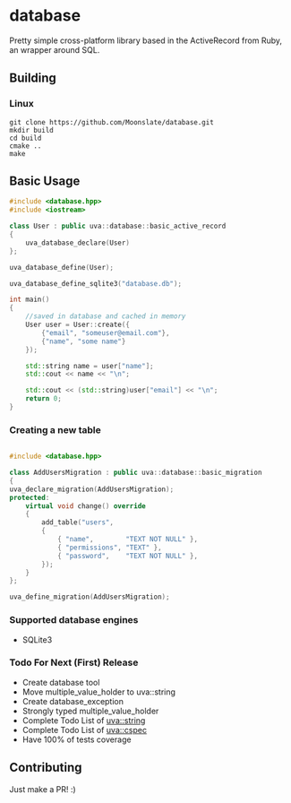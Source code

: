 # database

Pretty simple cross-platform library based in the ActiveRecord from Ruby, an wrapper around SQL.

## Building 

### Linux

```shell
git clone https://github.com/Moonslate/database.git
mkdir build
cd build
cmake ..
make
```

## Basic Usage

```cpp
#include <database.hpp>
#include <iostream>

class User : public uva::database::basic_active_record
{    
    uva_database_declare(User)
};

uva_database_define(User);

uva_database_define_sqlite3("database.db");

int main()
{
    //saved in database and cached in memory
    User user = User::create({
        {"email", "someuser@email.com"},
        {"name", "some name"}
    });    

    std::string name = user["name"];
    std::cout << name << "\n";

    std::cout << (std::string)user["email"] << "\n";
    return 0;
}
```

### Creating a new table

```cpp

#include <database.hpp>

class AddUsersMigration : public uva::database::basic_migration
{
uva_declare_migration(AddUsersMigration);
protected:
    virtual void change() override
    {
        add_table("users",
        {
            { "name",        "TEXT NOT NULL" },
            { "permissions", "TEXT" },
            { "password",    "TEXT NOT NULL" },
        });
    }
};

uva_define_migration(AddUsersMigration);

```

### Supported database engines

* SQLite3

### Todo For Next (First) Release

* Create database tool
* Move multiple_value_holder to uva::string
* Create database_exception
* Strongly typed multiple_value_holder
* Complete Todo List of [uva::string](https://github.com/Moonslate/string)
* Complete Todo List of [uva::cspec](https://github.com/Moonslate/cspec)
* Have 100% of tests coverage

## Contributing
Just make a PR! :)
